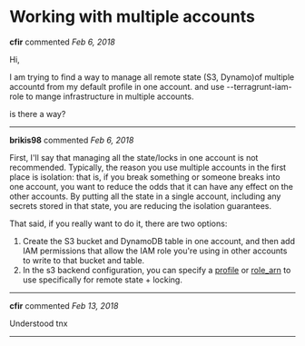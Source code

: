# Working with multiple accounts

**cfir** commented *Feb 6, 2018*

Hi,

I am trying to find a way to manage all remote state  (S3, Dynamo)of multiple accountd from my default profile in one account. and use  --terragrunt-iam-role to mange infrastructure in multiple accounts.

is there a way?
<br />
***


**brikis98** commented *Feb 6, 2018*

First, I'll say that managing all the state/locks in one account is not recommended. Typically, the reason you use multiple accounts in the first place is isolation: that is, if you break something or someone breaks into one account, you want to reduce the odds that it can have any effect on the other accounts. By putting all the state in a single account, including any secrets stored in that state, you are reducing the isolation guarantees.

That said, if you really want to do it, there are two options:

1. Create the S3 bucket and DynamoDB table in one account, and then add IAM permissions that allow the IAM role you're using in other accounts to write to that bucket and table. 
1. In the s3 backend configuration, you can specify a [profile](https://www.terraform.io/docs/backends/types/s3.html#profile) or [role_arn](https://www.terraform.io/docs/backends/types/s3.html#role_arn) to use specifically for remote state + locking. 
***

**cfir** commented *Feb 13, 2018*

Understood tnx 
***

